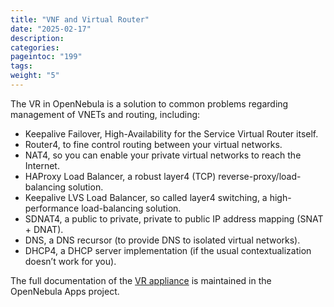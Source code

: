 ```yaml
---
title: "VNF and Virtual Router"
date: "2025-02-17"
description:
categories:
pageintoc: "199"
tags:
weight: "5"
---
```


<a id="service-vnf"></a>

<!--# Virtual Network Functions (VNF) and Virtual Router -->

The VR in OpenNebula is a solution to common problems regarding management of VNETs and routing, including:

* Keepalive Failover, High-Availability for the Service Virtual Router itself.
* Router4, to fine control routing between your virtual networks.
* NAT4, so you can enable your private virtual networks to reach the Internet.
* HAProxy Load Balancer, a robust layer4 (TCP) reverse-proxy/load-balancing solution.
* Keepalive LVS Load Balancer, so called layer4 switching, a high-performance load-balancing solution.
* SDNAT4, a public to private, private to public IP address mapping (SNAT + DNAT).
* DNS, a DNS recursor (to provide DNS to isolated virtual networks).
* DHCP4, a DHCP server implementation (if the usual contextualization doesn’t work for you).

The full documentation of the [VR appliance](https://github.com/OpenNebula/one-apps/wiki) is maintained in the OpenNebula Apps project.
